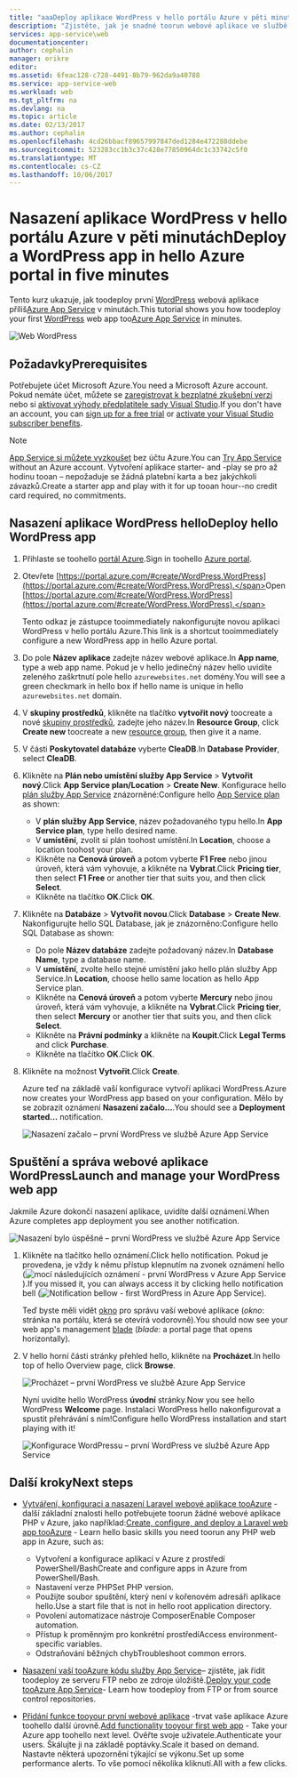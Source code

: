 ```yaml
---
title: "aaaDeploy aplikace WordPress v hello portálu Azure v pěti minutách | Microsoft Docs"
description: "Zjistěte, jak je snadné toorun webové aplikace ve službě App Service pomocí nasazení aplikace WordPress. Výsledky si můžete okamžitě prohlédnout."
services: app-service\web
documentationcenter: 
author: cephalin
manager: erikre
editor: 
ms.assetid: 6feac128-c728-4491-8b79-962da9a40788
ms.service: app-service-web
ms.workload: web
ms.tgt_pltfrm: na
ms.devlang: na
ms.topic: article
ms.date: 02/13/2017
ms.author: cephalin
ms.openlocfilehash: 4cd26bbacf89657997847ded1284e472288ddebe
ms.sourcegitcommit: 523283cc1b3c37c428e77850964dc1c33742c5f0
ms.translationtype: MT
ms.contentlocale: cs-CZ
ms.lasthandoff: 10/06/2017
---
```

# <a name="deploy-a-wordpress-app-in-hello-azure-portal-in-five-minutes"></a><span data-ttu-id="c6965-104">Nasazení aplikace WordPress v hello portálu Azure v pěti minutách</span><span class="sxs-lookup"><span data-stu-id="c6965-104">Deploy a WordPress app in hello Azure portal in five minutes</span></span>

<span data-ttu-id="c6965-105">Tento kurz ukazuje, jak toodeploy první [WordPress](https://wordpress.org/) webová aplikace příliš[Azure App Service](../app-service/app-service-value-prop-what-is.md) v minutách.</span><span class="sxs-lookup"><span data-stu-id="c6965-105">This tutorial shows you how toodeploy your first [WordPress](https://wordpress.org/) web app too[Azure App Service](../app-service/app-service-value-prop-what-is.md) in minutes.</span></span>

![Web WordPress](./media/app-service-web-get-started-php-portal/wpdashboard.png)

## <a name="prerequisites"></a><span data-ttu-id="c6965-107">Požadavky</span><span class="sxs-lookup"><span data-stu-id="c6965-107">Prerequisites</span></span>
<span data-ttu-id="c6965-108">Potřebujete účet Microsoft Azure.</span><span class="sxs-lookup"><span data-stu-id="c6965-108">You need a Microsoft Azure account.</span></span> <span data-ttu-id="c6965-109">Pokud nemáte účet, můžete se [zaregistrovat k bezplatné zkušební verzi](https://azure.microsoft.com/pricing/free-trial/?WT.mc_id=A261C142F) nebo si [aktivovat výhody předplatitele sady Visual Studio](https://azure.microsoft.com/pricing/member-offers/msdn-benefits-details/?WT.mc_id=A261C142F).</span><span class="sxs-lookup"><span data-stu-id="c6965-109">If you don't have an account, you can [sign up for a free trial](https://azure.microsoft.com/pricing/free-trial/?WT.mc_id=A261C142F) or [activate your Visual Studio subscriber benefits](https://azure.microsoft.com/pricing/member-offers/msdn-benefits-details/?WT.mc_id=A261C142F).</span></span>

> [!NOTE]
> <span data-ttu-id="c6965-110">[App Service si můžete vyzkoušet](https://azure.microsoft.com/try/app-service/) bez účtu Azure.</span><span class="sxs-lookup"><span data-stu-id="c6965-110">You can [Try App Service](https://azure.microsoft.com/try/app-service/) without an Azure account.</span></span> <span data-ttu-id="c6965-111">Vytvoření aplikace starter- and -play se pro až hodinu tooan – nepožaduje se žádná platební karta a bez jakýchkoli závazků.</span><span class="sxs-lookup"><span data-stu-id="c6965-111">Create a starter app and play with it for up tooan hour--no credit card required, no commitments.</span></span>
> 
> 

## <a name="deploy-hello-wordpress-app"></a><span data-ttu-id="c6965-112">Nasazení aplikace WordPress hello</span><span class="sxs-lookup"><span data-stu-id="c6965-112">Deploy hello WordPress app</span></span>
1. <span data-ttu-id="c6965-113">Přihlaste se toohello [portál Azure](https://portal.azure.com).</span><span class="sxs-lookup"><span data-stu-id="c6965-113">Sign in toohello [Azure portal](https://portal.azure.com).</span></span>

2. <span data-ttu-id="c6965-114">Otevřete [https://portal.azure.com/#create/WordPress.WordPress](https://portal.azure.com/#create/WordPress.WordPress).</span><span class="sxs-lookup"><span data-stu-id="c6965-114">Open [https://portal.azure.com/#create/WordPress.WordPress](https://portal.azure.com/#create/WordPress.WordPress).</span></span>

    <span data-ttu-id="c6965-115">Tento odkaz je zástupce tooimmediately nakonfigurujte novou aplikaci WordPress v hello portálu Azure.</span><span class="sxs-lookup"><span data-stu-id="c6965-115">This link is a shortcut tooimmediately configure a new WordPress app in hello Azure portal.</span></span>

3. <span data-ttu-id="c6965-116">Do pole **Název aplikace** zadejte název webové aplikace.</span><span class="sxs-lookup"><span data-stu-id="c6965-116">In **App name**, type a web app name.</span></span> <span data-ttu-id="c6965-117">Pokud je v hello jedinečný název hello uvidíte zeleného zaškrtnutí pole hello `azurewebsites.net` domény.</span><span class="sxs-lookup"><span data-stu-id="c6965-117">You will see a green checkmark in hello box if hello name is unique in hello `azurewebsites.net` domain.</span></span>
   
5. <span data-ttu-id="c6965-118">V **skupiny prostředků**, klikněte na tlačítko **vytvořit nový** toocreate a nové [skupiny prostředků](../azure-resource-manager/resource-group-overview.md), zadejte jeho název.</span><span class="sxs-lookup"><span data-stu-id="c6965-118">In **Resource Group**, click **Create new** toocreate a new [resource group](../azure-resource-manager/resource-group-overview.md), then give it a name.</span></span>

6. <span data-ttu-id="c6965-119">V části **Poskytovatel databáze** vyberte **CleaDB**.</span><span class="sxs-lookup"><span data-stu-id="c6965-119">In **Database Provider**, select **CleaDB**.</span></span>

7. <span data-ttu-id="c6965-120">Klikněte na **Plán nebo umístění služby App Service** > **Vytvořit nový**.</span><span class="sxs-lookup"><span data-stu-id="c6965-120">Click **App Service plan/Location** > **Create New**.</span></span> <span data-ttu-id="c6965-121">Konfigurace hello [plán služby App Service](../app-service/azure-web-sites-web-hosting-plans-in-depth-overview.md) znázorněné:</span><span class="sxs-lookup"><span data-stu-id="c6965-121">Configure hello [App Service plan](../app-service/azure-web-sites-web-hosting-plans-in-depth-overview.md) as shown:</span></span>

    - <span data-ttu-id="c6965-122">V **plán služby App Service**, název požadovaného typu hello.</span><span class="sxs-lookup"><span data-stu-id="c6965-122">In **App Service plan**, type hello desired name.</span></span>
    - <span data-ttu-id="c6965-123">V **umístění**, zvolit si plán toohost umístění.</span><span class="sxs-lookup"><span data-stu-id="c6965-123">In **Location**, choose a location toohost your plan.</span></span>
    - <span data-ttu-id="c6965-124">Klikněte na **Cenová úroveň** a potom vyberte **F1 Free** nebo jinou úroveň, která vám vyhovuje, a klikněte na **Vybrat**.</span><span class="sxs-lookup"><span data-stu-id="c6965-124">Click **Pricing tier**, then select **F1 Free** or another tier that suits you, and then click **Select**.</span></span>
    - <span data-ttu-id="c6965-125">Klikněte na tlačítko **OK**.</span><span class="sxs-lookup"><span data-stu-id="c6965-125">Click **OK**.</span></span>

8. <span data-ttu-id="c6965-126">Klikněte na **Databáze** > **Vytvořit novou**.</span><span class="sxs-lookup"><span data-stu-id="c6965-126">Click **Database** > **Create New**.</span></span> <span data-ttu-id="c6965-127">Nakonfigurujte hello SQL Database, jak je znázorněno:</span><span class="sxs-lookup"><span data-stu-id="c6965-127">Configure hello SQL Database as shown:</span></span>

    - <span data-ttu-id="c6965-128">Do pole **Název databáze** zadejte požadovaný název.</span><span class="sxs-lookup"><span data-stu-id="c6965-128">In **Database Name**, type a database name.</span></span> 
    - <span data-ttu-id="c6965-129">V **umístění**, zvolte hello stejné umístění jako hello plán služby App Service.</span><span class="sxs-lookup"><span data-stu-id="c6965-129">In **Location**, choose hello same location as hello App Service plan.</span></span>
    - <span data-ttu-id="c6965-130">Klikněte na **Cenová úroveň** a potom vyberte **Mercury** nebo jinou úroveň, která vám vyhovuje, a klikněte na **Vybrat**.</span><span class="sxs-lookup"><span data-stu-id="c6965-130">Click **Pricing tier**, then select **Mercury** or another tier that suits you, and then click **Select**.</span></span>
    - <span data-ttu-id="c6965-131">Klikněte na **Právní podmínky** a klikněte na **Koupit**.</span><span class="sxs-lookup"><span data-stu-id="c6965-131">Click **Legal Terms** and click **Purchase**.</span></span>
    - <span data-ttu-id="c6965-132">Klikněte na tlačítko **OK**.</span><span class="sxs-lookup"><span data-stu-id="c6965-132">Click **OK**.</span></span>

9. <span data-ttu-id="c6965-133">Klikněte na možnost **Vytvořit**.</span><span class="sxs-lookup"><span data-stu-id="c6965-133">Click **Create**.</span></span>

    <span data-ttu-id="c6965-134">Azure teď na základě vaší konfigurace vytvoří aplikaci WordPress.</span><span class="sxs-lookup"><span data-stu-id="c6965-134">Azure now creates your WordPress app based on your configuration.</span></span> <span data-ttu-id="c6965-135">Mělo by se zobrazit oznámení **Nasazení začalo...**.</span><span class="sxs-lookup"><span data-stu-id="c6965-135">You should see a **Deployment started...** notification.</span></span>

    ![Nasazení začalo – první WordPress ve službě Azure App Service](./media/app-service-web-get-started-php-portal/deployment-started.png)
   
## <a name="launch-and-manage-your-wordpress-web-app"></a><span data-ttu-id="c6965-137">Spuštění a správa webové aplikace WordPress</span><span class="sxs-lookup"><span data-stu-id="c6965-137">Launch and manage your WordPress web app</span></span>

<span data-ttu-id="c6965-138">Jakmile Azure dokončí nasazení aplikace, uvidíte další oznámení.</span><span class="sxs-lookup"><span data-stu-id="c6965-138">When Azure completes app deployment you see another notification.</span></span>

![Nasazení bylo úspěšné – první WordPress ve službě Azure App Service](./media/app-service-web-get-started-php-portal/deployment-succeeded.png)

1. <span data-ttu-id="c6965-140">Klikněte na tlačítko hello oznámení.</span><span class="sxs-lookup"><span data-stu-id="c6965-140">Click hello notification.</span></span> <span data-ttu-id="c6965-141">Pokud je provedena, je vždy k němu přístup klepnutím na zvonek oznámení hello (![mocí následujících oznámení - první WordPress v Azure App Service](./media/app-service-web-get-started-dotnet-portal/notification.png)).</span><span class="sxs-lookup"><span data-stu-id="c6965-141">If you missed it, you can always access it by clicking hello notification bell (![Notification bellow - first WordPress in Azure App Service](./media/app-service-web-get-started-dotnet-portal/notification.png)).</span></span>

    <span data-ttu-id="c6965-142">Teď byste měli vidět [okno](../azure-resource-manager/resource-group-portal.md#manage-resources) pro správu vaší webové aplikace (*okno*: stránka na portálu, která se otevírá vodorovně).</span><span class="sxs-lookup"><span data-stu-id="c6965-142">You should now see your web app's management [blade](../azure-resource-manager/resource-group-portal.md#manage-resources) (*blade*: a portal page that opens horizontally).</span></span>

3. <span data-ttu-id="c6965-143">V hello horní části stránky přehled hello, klikněte na **Procházet**.</span><span class="sxs-lookup"><span data-stu-id="c6965-143">In hello top of hello Overview page, click **Browse**.</span></span>
   
    ![Procházet – první WordPress ve službě Azure App Service](./media/app-service-web-get-started-php-portal/browse.png)

    <span data-ttu-id="c6965-145">Nyní uvidíte hello WordPress **úvodní** stránky.</span><span class="sxs-lookup"><span data-stu-id="c6965-145">Now you see hello WordPress **Welcome** page.</span></span> <span data-ttu-id="c6965-146">Instalaci WordPress hello nakonfigurovat a spustit přehrávání s ním!</span><span class="sxs-lookup"><span data-stu-id="c6965-146">Configure hello WordPress installation and start playing with it!</span></span>

    ![Konfigurace WordPressu – první WordPress ve službě Azure App Service](./media/app-service-web-get-started-php-portal/wordpress-config.png)
    
## <a name="next-steps"></a><span data-ttu-id="c6965-148">Další kroky</span><span class="sxs-lookup"><span data-stu-id="c6965-148">Next steps</span></span>
* <span data-ttu-id="c6965-149">[Vytváření, konfiguraci a nasazení Laravel webové aplikace tooAzure](app-service-web-php-get-started.md) -další základní znalosti hello potřebujete toorun žádné webové aplikace PHP v Azure, jako například:</span><span class="sxs-lookup"><span data-stu-id="c6965-149">[Create, configure, and deploy a Laravel web app tooAzure](app-service-web-php-get-started.md) - Learn hello basic skills you need toorun any PHP web app in Azure, such as:</span></span>

    * <span data-ttu-id="c6965-150">Vytvoření a konfigurace aplikací v Azure z prostředí PowerShell/Bash</span><span class="sxs-lookup"><span data-stu-id="c6965-150">Create and configure apps in Azure from PowerShell/Bash.</span></span>
    * <span data-ttu-id="c6965-151">Nastavení verze PHP</span><span class="sxs-lookup"><span data-stu-id="c6965-151">Set PHP version.</span></span>
    * <span data-ttu-id="c6965-152">Použijte soubor spuštění, který není v kořenovém adresáři aplikace hello.</span><span class="sxs-lookup"><span data-stu-id="c6965-152">Use a start file that is not in hello root application directory.</span></span>
    * <span data-ttu-id="c6965-153">Povolení automatizace nástroje Composer</span><span class="sxs-lookup"><span data-stu-id="c6965-153">Enable Composer automation.</span></span>
    * <span data-ttu-id="c6965-154">Přístup k proměnným pro konkrétní prostředí</span><span class="sxs-lookup"><span data-stu-id="c6965-154">Access environment-specific variables.</span></span>
    * <span data-ttu-id="c6965-155">Odstraňování běžných chyb</span><span class="sxs-lookup"><span data-stu-id="c6965-155">Troubleshoot common errors.</span></span>

* <span data-ttu-id="c6965-156">[Nasazení vaší tooAzure kódu služby App Service](web-sites-deploy.md)– zjistěte, jak řídit toodeploy ze serveru FTP nebo ze zdroje úložiště.</span><span class="sxs-lookup"><span data-stu-id="c6965-156">[Deploy your code tooAzure App Service](web-sites-deploy.md)- Learn how toodeploy from FTP or from source control repositories.</span></span>
* <span data-ttu-id="c6965-157">[Přidání funkce tooyour první webové aplikace](app-service-web-get-started-2.md) -trvat vaše aplikace Azure toohello další úrovně.</span><span class="sxs-lookup"><span data-stu-id="c6965-157">[Add functionality tooyour first web app](app-service-web-get-started-2.md) - Take your Azure app toohello next level.</span></span> <span data-ttu-id="c6965-158">Ověřte svoje uživatele.</span><span class="sxs-lookup"><span data-stu-id="c6965-158">Authenticate your users.</span></span> <span data-ttu-id="c6965-159">Škálujte ji na základě poptávky.</span><span class="sxs-lookup"><span data-stu-id="c6965-159">Scale it based on demand.</span></span> <span data-ttu-id="c6965-160">Nastavte některá upozornění týkající se výkonu.</span><span class="sxs-lookup"><span data-stu-id="c6965-160">Set up some performance alerts.</span></span> <span data-ttu-id="c6965-161">To vše pomocí několika kliknutí.</span><span class="sxs-lookup"><span data-stu-id="c6965-161">All with a few clicks.</span></span>
